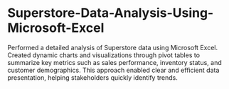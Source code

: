 # Superstore-Data-Analysis-Using-Microsoft-Excel
Performed a detailed analysis of Superstore data using Microsoft Excel. Created dynamic charts and visualizations through pivot tables to summarize key metrics such as sales performance, inventory status, and customer demographics. This approach enabled clear and efficient data presentation, helping stakeholders quickly identify trends.
